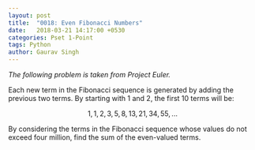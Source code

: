 ```yaml
---
layout: post
title:  "0018: Even Fibonacci Numbers"
date:   2018-03-21 14:17:00 +0530
categories: Pset 1-Point
tags: Python
author: Gaurav Singh
---
```

_The following problem is taken from Project Euler._

Each new term in the Fibonacci sequence is generated by adding the previous two terms. By starting with $1$ and $2$, the first 10 terms will be:

$$ 1, 1, 2, 3, 5, 8, 13, 21, 34, 55, ... $$

By considering the terms in the Fibonacci sequence whose values do not exceed four million, find the sum of the even-valued terms.
